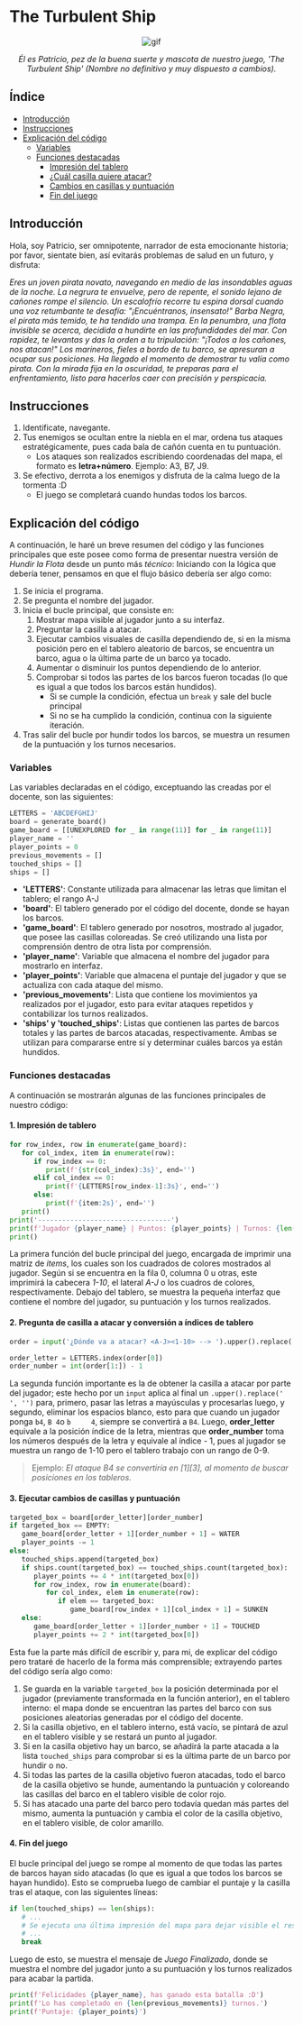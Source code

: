 # The Turbulent Ship

<div align=center>

![gif](https://www.gifmaniacos.es/wp-content/uploads/2019/04/peces-gif-gifmaniacos.es-15.gif)

*Él es Patricio, pez de la buena suerte y mascota de nuestro juego, 'The Turbulent Ship' (Nombre no definitivo y muy dispuesto a cambios).*

</div>

## Índice

- [Introducción](#introducción)
- [Instrucciones](#instrucciones)
- [Explicación del código](#explicación-del-código)
   - [Variables](#variables)
   - [Funciones destacadas](#funciones-destacadas)
      - [Impresión del tablero](#1-impresión-de-tablero)
      - [¿Cuál casilla quiere atacar?](#2-pregunta-de-casilla-a-atacar-y-conversión-a-índices-de-tablero)
      - [Cambios en casillas y puntuación](#3-ejecutar-cambios-de-casillas-y-puntuación)
      - [Fin del juego](#4-fin-del-juego)

## Introducción

Hola, soy Patricio, ser omnipotente, narrador de esta emocionante historia; por favor, sientate bien, así evitarás problemas de salud en un futuro, y disfruta:

*Eres un joven pirata novato, navegando en medio de las insondables aguas de la noche. La negrura te envuelve, pero de repente, el sonido lejano de cañones rompe el silencio. Un escalofrío recorre tu espina dorsal cuando una voz retumbante te desafía: "¡Encuéntranos, insensato!" Barba Negra, el pirata más temido, te ha tendido una trampa. En la penumbra, una flota invisible se acerca, decidida a hundirte en las profundidades del mar. Con rapidez, te levantas y das la orden a tu tripulación: "¡Todos a los cañones, nos atacan!" Los marineros, fieles a bordo de tu barco, se apresuran a ocupar sus posiciones. Ha llegado el momento de demostrar tu valía como pirata. Con la mirada fija en la oscuridad, te preparas para el enfrentamiento, listo para hacerlos caer con precisión y perspicacia.*

## Instrucciones

1. Identificate, navegante.
2. Tus enemigos se ocultan entre la niebla en el mar, ordena tus ataques estratégicamente, pues cada bala de cañón cuenta en tu puntuación.
   - Los ataques son realizados escribiendo coordenadas del mapa, el formato es **letra+número**. Ejemplo: A3, B7, J9.
3. Se efectivo, derrota a los enemigos y disfruta de la calma luego de la tormenta :D
   - El juego se completará cuando hundas todos los barcos.

## Explicación del código

A continuación, le haré un breve resumen del código y las funciones principales que este posee como forma de presentar nuestra versión de _Hundir la Flota_ desde un punto más _técnico_:
Iniciando con la lógica que debería tener, pensamos en que el flujo básico debería ser algo como:

1. Se inicia el programa.
2. Se pregunta el nombre del jugador.
3. Inicia el bucle principal, que consiste en:
   1. Mostrar mapa visible al jugador junto a su interfaz.
   2. Preguntar la casilla a atacar.
   3. Ejecutar cambios visuales de casilla dependiendo de, si en la misma posición pero en el tablero aleatorio de barcos, se encuentra un barco, agua o la última parte de un barco ya tocado.
   4. Aumentar o disminuir los puntos dependiendo de lo anterior.
   5. Comprobar si todos las partes de los barcos fueron tocadas (lo que es igual a que todos los barcos están hundidos).
      - Si se cumple la condición, efectua un `break` y sale del bucle principal
      - Si no se ha cumplido la condición, continua con la siguiente iteración.
4. Tras salir del bucle por hundir todos los barcos, se muestra un resumen de la puntuación y los turnos necesarios.

### Variables

Las variables declaradas en el código, exceptuando las creadas por el docente, son las siguientes:

```py
LETTERS = 'ABCDEFGHIJ'
board = generate_board()
game_board = [[UNEXPLORED for _ in range(11)] for _ in range(11)]
player_name = ''
player_points = 0
previous_movements = []
touched_ships = []
ships = []
```

- **'LETTERS'**: Constante utilizada para almacenar las letras que limitan el tablero; el rango A-J
- **'board'**: El tablero generado por el código del docente, donde se hayan los barcos.
- **'game_board'**: El tablero generado por nosotros, mostrado al jugador, que posee las casillas coloreadas. Se creó utilizando una lista por comprensión dentro de otra lista por comprensión.
- **'player_name'**: Variable que almacena el nombre del jugador para mostrarlo en interfaz.
- **'player_points'**: Variable que almacena el puntaje del jugador y que se actualiza con cada ataque del mismo.
- **'previous_movements'**: Lista que contiene los movimientos ya realizados por el jugador, esto para evitar ataques repetidos y contabilizar los turnos realizados.
- **'ships' y 'touched_ships'**: Listas que contienen las partes de barcos totales y las partes de barcos atacadas, respectivamente. Ambas se utilizan para compararse entre sí y determinar cuáles barcos ya están hundidos.

### Funciones destacadas

A continuación se mostrarán algunas de las funciones principales de nuestro código:

#### 1. Impresión de tablero
```py
for row_index, row in enumerate(game_board):
   for col_index, item in enumerate(row):
      if row_index == 0:
         print(f'{str(col_index):3s}', end='')
      elif col_index == 0:
         print(f'{LETTERS[row_index-1]:3s}', end='')
      else:
         print(f'{item:2s}', end='')
   print()
print('---------------------------------')
print(f'Jugador {player_name} | Puntos: {player_points} | Turnos: {len(previous_movements)}')
print()
```

La primera función del bucle principal del juego, encargada de imprimir una matriz de *items*, los cuales son los cuadrados de colores mostrados al jugador. Según si se encuentra en la fila 0, columna 0 u otras, este imprimirá la cabecera *1-10*, el lateral *A-J* o los cuadros de colores, respectivamente.
Debajo del tablero, se muestra la pequeña interfaz que contiene el nombre del jugador, su puntuación y los turnos realizados.

#### 2. Pregunta de casilla a atacar y conversión a índices de tablero

```py
order = input('¿Dónde va a atacar? <A-J><1-10> --> ').upper().replace(' ', '')

order_letter = LETTERS.index(order[0])
order_number = int(order[1:]) - 1
```

La segunda función importante es la de obtener la casilla a atacar por parte del jugador; este hecho por un `input` aplica al final un `.upper().replace(' ', '')` para, primero, pasar las letras a mayúsculas y procesarlas luego, y segundo, eliminar los espacios blanco, esto para que cuando un jugador ponga `b4`, `B 4`o `b     4`, siempre se convertirá a `B4`.
Luego, **order_letter** equivale a la posición índice de la letra, mientras que **order_number** toma los números después de la letra y equivale al índice - 1, pues al jugador se muestra un rango de 1-10 pero el tablero trabajo con un rango de 0-9.

> Ejemplo: *El ataque B4 se convertiría en [1][3], al momento de buscar posiciones en los tableros.*

#### 3. Ejecutar cambios de casillas y puntuación

```py
targeted_box = board[order_letter][order_number]                           # 1. Guardado en variable de la casilla objetivo
if targeted_box == EMPTY:                                                  # 2. Si la casilla objetiva está vacía...
   game_board[order_letter + 1][order_number + 1] = WATER
   player_points -= 1
else:                                                                      # 3. Si no lo está (hay una parte de barco)...
   touched_ships.append(targeted_box) 
   if ships.count(targeted_box) == touched_ships.count(targeted_box):      # 4. Si las partes atacadas del objetivo son iguales a las partes totales del mismo...
      player_points += 4 * int(targeted_box[0]) 
      for row_index, row in enumerate(board):
         for col_index, elem in enumerate(row):
            if elem == targeted_box:
               game_board[row_index + 1][col_index + 1] = SUNKEN
   else:                                                                   # 5. Si no (has atacado una parte del barco pero no todas del mismo)...
      game_board[order_letter + 1][order_number + 1] = TOUCHED
      player_points += 2 * int(targeted_box[0])
```

Esta fue la parte más difícil de escribir y, para mi, de explicar del código pero trataré de hacerlo de la forma más comprensible; extrayendo partes del código sería algo como:

1. Se guarda en la variable `targeted_box` la posición determinada por el jugador (previamente transformada en la función anterior), en el tablero interno: el mapa donde se encuentran las partes del barco con sus posiciones aleatorias generadas por el código del docente.
2. Si la casilla objetivo, en el tablero interno, está vacío, se pintará de azul en el tablero visible y se restará un punto al jugador.
3. Si en la casilla objetivo hay un barco, se añadirá la parte atacada a la lista `touched_ships` para comprobar si es la última parte de un barco por hundir o no.
4. Si todas las partes de la casilla objetivo fueron atacadas, todo el barco de la casilla objetivo se hunde, aumentando la puntuación y coloreando las casillas del barco en el tablero visible de color rojo.
5. Si has atacado una parte del barco pero todavía quedan más partes del mismo, aumenta la puntuación y cambia el color de la casilla objetivo, en el tablero visible, de color amarillo.

#### 4. Fin del juego

El bucle principal del juego se rompe al momento de que todas las partes de barcos hayan sido atacadas (lo que es igual a que todos los barcos se hayan hundido). Esto se comprueba luego de cambiar el puntaje y la casilla tras el ataque, con las siguientes líneas:

```py
if len(touched_ships) == len(ships):
   # ...
   # Se ejecuta una última impresión del mapa para dejar visible el resultado final
   # ...
   break
```

Luego de esto, se muestra el mensaje de _Juego Finalizado_, donde se muestra el nombre del jugador junto a su puntuación y los turnos realizados para acabar la partida.

```py
print(f'Felicidades {player_name}, has ganado esta batalla :D')
print(f'Lo has completado en {len(previous_movements)} turnos.')
print(f'Puntaje: {player_points}')
```
